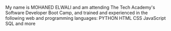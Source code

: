 My name is MOHANED ELWALI and am attending The Tech Academy's Software Developer Boot Camp, and trained and experienced in the following web and programming languages:
PYTHON 
HTML 
CSS 
JavaScript 
SQL 
and more

